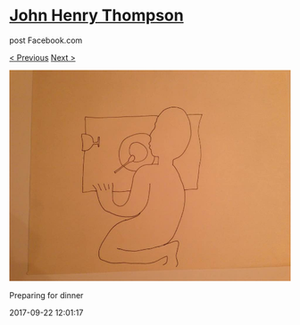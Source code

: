 # [John Henry Thompson](../README.md)
post Facebook.com

[< Previous](2017-09-22-2.md) [Next >](2017-09-22-4.md)

[![](../media/2017-09-22/Timeline-Photos-Preparing-for-dinner.jpg)](../README.md)

Preparing for dinner

2017-09-22 12:01:17